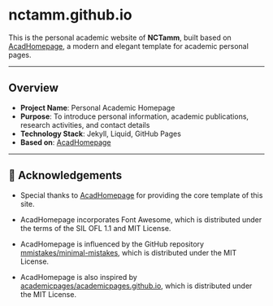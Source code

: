 # nctamm.github.io

This is the personal academic website of **NCTamm**, built based on [AcadHomepage](https://github.com/RayeRen/acad-homepage.github.io), a modern and elegant template for academic personal pages.

---

## Overview

* **Project Name**: Personal Academic Homepage
* **Purpose**: To introduce personal information, academic publications, research activities, and contact details
* **Technology Stack**: Jekyll, Liquid, GitHub Pages
* **Based on**: [AcadHomepage](https://github.com/RayeRen/acad-homepage.github.io)

---

## 📝 Acknowledgements

* Special thanks to [AcadHomepage](https://github.com/RayeRen/acad-homepage.github.io) for providing the core template of this site.

* AcadHomepage incorporates Font Awesome, which is distributed under the terms of the SIL OFL 1.1 and MIT License.
* AcadHomepage is influenced by the GitHub repository [mmistakes/minimal-mistakes](https://github.com/mmistakes/minimal-mistakes), which is distributed under the MIT License.
* AcadHomepage is also inspired by [academicpages/academicpages.github.io](https://github.com/academicpages/academicpages.github.io), which is distributed under the MIT License.
